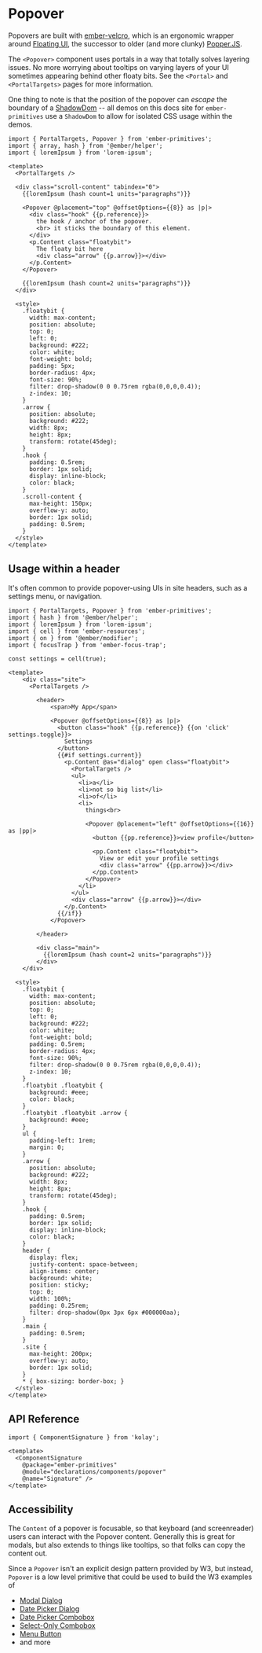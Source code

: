 # Popover

Popovers are built with [ember-velcro][gh-e-velcro], which is an ergonomic wrapper around [Floating UI][docs-floating], the successor to older (and more clunky) [Popper.JS][docs-popper]. 


<!--
The goal of a popover is to provide additional behavioral functionality to make interacting with floaty bits easier:
- focus trapping (TODO)
- focus returning (TODO) 
-->

The `<Popover>` component uses portals in a way that totally solves layering issues. No more worrying about tooltips on varying layers of your UI sometimes appearing behind other floaty bits. See the `<Portal>` and `<PortalTargets>` pages for more information.

One thing to note is that the position of the popover can _escape_ the boundary of a [ShadowDom][docs-shadow-dom] -- all demos on this docs site for `ember-primitives` use a `ShadowDom` to allow for isolated CSS usage within the demos.

[gh-e-velcro]: https://github.com/CrowdStrike/ember-velcro
[docs-floating]: https://floating-ui.com/
[docs-popper]: https://popper.js.org/
[docs-shadow-dom]: https://developer.mozilla.org/en-US/docs/Web/API/Web_components/Using_shadow_DOM

<div class="featured-demo">

```gjs live preview
import { PortalTargets, Popover } from 'ember-primitives';
import { array, hash } from '@ember/helper';
import { loremIpsum } from 'lorem-ipsum';

<template>
  <PortalTargets />

  <div class="scroll-content" tabindex="0">
    {{loremIpsum (hash count=1 units="paragraphs")}}

    <Popover @placement="top" @offsetOptions={{8}} as |p|>
      <div class="hook" {{p.reference}}>
        the hook / anchor of the popover.
        <br> it sticks the boundary of this element.
      </div>
      <p.Content class="floatybit">
        The floaty bit here
        <div class="arrow" {{p.arrow}}></div>
      </p.Content>
    </Popover>

    {{loremIpsum (hash count=2 units="paragraphs")}}
  </div>

  <style>
    .floatybit {
      width: max-content;
      position: absolute;
      top: 0;
      left: 0;
      background: #222;
      color: white;
      font-weight: bold;
      padding: 5px;
      border-radius: 4px;
      font-size: 90%;
      filter: drop-shadow(0 0 0.75rem rgba(0,0,0,0.4));
      z-index: 10;
    }
    .arrow {
      position: absolute;
      background: #222;
      width: 8px;
      height: 8px;
      transform: rotate(45deg);
    }
    .hook {
      padding: 0.5rem;
      border: 1px solid;
      display: inline-block;
      color: black;
    }
    .scroll-content {
      max-height: 150px;
      overflow-y: auto;
      border: 1px solid;
      padding: 0.5rem;
    }
  </style>
</template>
```

</div>

## Usage within a header

It's often common to provide popover-using UIs in site headers, such as a settings menu, or navigation.


<div class="featured-demo">

```gjs live preview
import { PortalTargets, Popover } from 'ember-primitives';
import { hash } from '@ember/helper';
import { loremIpsum } from 'lorem-ipsum';
import { cell } from 'ember-resources';
import { on } from '@ember/modifier';
import { focusTrap } from 'ember-focus-trap';

const settings = cell(true);

<template>
    <div class="site">
      <PortalTargets />

        <header>
            <span>My App</span>

            <Popover @offsetOptions={{8}} as |p|>
              <button class="hook" {{p.reference}} {{on 'click' settings.toggle}}>
                Settings
              </button>
              {{#if settings.current}}
                <p.Content @as="dialog" open class="floatybit">
                  <PortalTargets />
                  <ul>
                    <li>a</li>
                    <li>not so big list</li>
                    <li>of</li>
                    <li>
                      things<br>

                      <Popover @placement="left" @offsetOptions={{16}} as |pp|>
                        <button {{pp.reference}}>view profile</button>

                        <pp.Content class="floatybit">
                          View or edit your profile settings
                          <div class="arrow" {{pp.arrow}}></div>
                        </pp.Content>
                      </Popover>
                    </li>
                  </ul>
                  <div class="arrow" {{p.arrow}}></div>
                </p.Content>
              {{/if}}
            </Popover>

        </header>

        <div class="main">
          {{loremIpsum (hash count=2 units="paragraphs")}}
        </div>
    </div>

  <style>
    .floatybit {
      width: max-content;
      position: absolute;
      top: 0;
      left: 0;
      background: #222;
      color: white;
      font-weight: bold;
      padding: 0.5rem;
      border-radius: 4px;
      font-size: 90%;
      filter: drop-shadow(0 0 0.75rem rgba(0,0,0,0.4));
      z-index: 10;
    }
    .floatybit .floatybit {
      background: #eee;
      color: black;
    }
    .floatybit .floatybit .arrow {
      background: #eee;
    }
    ul {
      padding-left: 1rem;
      margin: 0;
    }
    .arrow {
      position: absolute;
      background: #222;
      width: 8px;
      height: 8px;
      transform: rotate(45deg);
    }
    .hook {
      padding: 0.5rem;
      border: 1px solid;
      display: inline-block;
      color: black;
    }
    header {
      display: flex;
      justify-content: space-between;
      align-items: center;
      background: white;
      position: sticky;
      top: 0;
      width: 100%;
      padding: 0.25rem;
      filter: drop-shadow(0px 3px 6px #000000aa);
    }
    .main {
      padding: 0.5rem;
    }
    .site {
      max-height: 200px;
      overflow-y: auto;
      border: 1px solid;
    }
    * { box-sizing: border-box; }
  </style>
</template>
```

</div>


## API Reference

```gjs live no-shadow
import { ComponentSignature } from 'kolay';

<template>
  <ComponentSignature 
    @package="ember-primitives" 
    @module="declarations/components/popover" 
    @name="Signature" />
</template>
```

## Accessibility

The `Content` of a popover is focusable, so that keyboard (and screenreader) users can interact with the Popover content. Generally this is great for modals, but also extends to things like tooltips, so that folks can copy the content out.

Since a `Popover` isn't an explicit design pattern provided by W3, but instead, `Popover` is a low level primitive that could be used to build the W3 examples of
- [Modal Dialog](https://www.w3.org/WAI/ARIA/apg/patterns/dialog-modal/examples/dialog/)
- [Date Picker Dialog](https://www.w3.org/WAI/ARIA/apg/patterns/dialog-modal/examples/datepicker-dialog/)
- [Date Picker Combobox](https://www.w3.org/WAI/ARIA/apg/patterns/combobox/examples/combobox-datepicker/)
- [Select-Only Combobox](https://www.w3.org/WAI/ARIA/apg/patterns/combobox/examples/combobox-select-only/)
- [Menu Button](https://www.w3.org/WAI/ARIA/apg/patterns/menu-button/)
- and more
